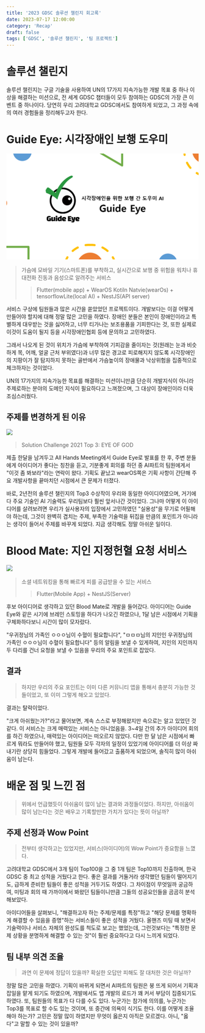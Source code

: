 ```yaml
---
title: '2023 GDSC 솔루션 챌린지 회고록'
date: 2023-07-17 12:00:00
category: 'Recap'
draft: false
tags: ['GDSC', '솔루션 챌린지', '팀 프로젝트']
---
```


# 솔루션 챌린지

솔루션 챌린지는 구글 기술을 사용하여 UN의 17가지 지속가능한 개발 목표 중 하나 이상을 해결하는 미션으로, 전 세계 GDSC 챕터들이 모두 참여하는 GDSC의 가장 큰 이벤트 중 하나이다. 당연히 우리 고려대학교 GDSC에서도 참여하게 되었고, 그 과정 속에의 여러 경험들을 정리해두고자 한다.

# Guide Eye: 시각장애인 보행 도우미

![](./images/guide-eye-thumbnail.png)

> 가슴에 모바일 기기(스마트폰)를 부착하고, 실시간으로 보행 중 위험을 워치나 휴대전화 진동과 음성으로 알려주는 서비스
>
> > Flutter(mobile app) + WearOS Kotiln Natvie(wearOs) + tensorflowLite(local AI) + NestJS(API server)

서비스 구상에 팀원들과 많은 시간을 쏟았었던 프로젝트이다. 개발보다는 이걸 어떻게 만들어야 할지에 대해 정말 많은 고민을 하였다. 장애인 분들은 본인이 장애인이라고 특별하게 대우받는 것을 싫어하고, 너무 티가나는 보조용품을 기피한다는 것, 또한 실제로 이것이 도움이 될지 등을 시각장애인협회 등에 문의하고 고민하였다.

그래서 나오게 된 것이 위치가 가슴에 부착하여 기피감을 줄이자는 것(원래는 눈과 비슷하게 목, 어깨, 얼굴 근처 부위였다)과 너무 많은 경고로 피로해지지 않도록 시각장애인의 지팡이가 잘 탐지하지 못하는 골반에서 가슴높이의 장애물과 낙상위험을 집중적으로 체크하자는 것이었다.

UN의 17가지의 지속가능한 목표를 해결하는 미션이니만큼 단순히 개발지식이 아니라 주제로하는 분야의 도메인 지식이 필요하다고 느껴졌으며, 그 대상이 장애인이라 더욱 조심스러웠다.

## 주제를 변경하게 된 이유

[![](https://img.youtube.com/vi/zipQJU651U0/0.jpg)](https://www.youtube.com/watch?v=zipQJU651U0)

> Solution Challenge 2021 Top 3: EYE OF GOD

제출 한달을 남겨두고 All Hands Meeting에서 Guide Eye로 발표를 한 후, 주변 분들에게 아이디어가 좋다는 칭찬을 듣고, 기분좋게 회의를 하던 중 AI파트의 팀원에게서 "이것 좀 봐보라"라는 연락이 왔다. 기획도 끝났고 wearOS쪽은 기획 사항이 간단해 주요 개발사항을 끝마치던 시점에서 큰 문제가 터졌다.

바로, 2년전의 솔루션 챌린지의 Top3 수상작이 우리와 동일한 아이디어였으며, 거기에다 주요 기술인 AI 기술력도 우리팀보다 훨씬 앞서나간 것이었다. 그나마 어떻게 이 아이디어를 살려보려면 우리가 실사용자의 입장에서 고민하였던 "실용성"을 무기로 어필해야 하는데, 그것이 완벽히 겹치는 주제, 부족한 기술력을 뒤집을 만큼의 포인트가 아니라는 생각이 들어서 주제를 바꾸게 되었다. 지금 생각해도 정말 아쉬운 일이다.

# Blood Mate: 지인 지정헌혈 요청 서비스

[![](https://img.youtube.com/vi/rMXFcwMXz10/0.jpg)](https://youtu.be/rMXFcwMXz10)

> 소셜 네트워킹을 통해 빠르게 피를 공급받을 수 있는 서비스
>
> > Flutter(Mobile App) + NestJS(Server)

후보 아이디어로 생각하고 있던 Blood Mate로 개발을 들어갔다. 아이디어는 Guide Eye와 같은 시기에 브레인 스토밍을 하다가 나오긴 하였으나, 1달 남은 시점에서 기획을 구체화하다보니 시간이 많이 모자랐다.

"우귀정님의 가족인 ㅇㅇㅇ님이 수혈이 필요합니다", "ㅁㅁㅁ님의 지인인 우귀정님의 가족인 ㅇㅇㅇ님이 수혈이 필요합니다" 등의 알림을 보낼 수 있게하여, 지인의 지인까지 두 다리를 건너 요청을 보낼 수 있음을 우리의 주요 포인트로 잡았다.

## 결과

> 하지만 우리의 주요 포인트는 이미 다른 커뮤니티 앱을 통해서 충분히 가능한 것들이었고, 또 이미 그렇게 해오고 있었다.

결과는 탈락이었다.

"크게 아쉬웠는가?"라고 물어보면, 계속 스스로 부정해왔지만 속으로는 알고 있었던 것 같다. 이 서비스는 크게 매력있는 서비스는 아니었음을. 3~4일 간의 추가 아이디어 회의를 하긴 하였으나, 매력있는 아이디어는 떠오르지 않았다. 다만 한 달 남은 시점에서 빠르게 뭐라도 만들어야 했고, 팀원들 모두 각자의 일정이 있었기에 아이디어를 더 이상 짜내기란 상당히 힘들었다. 그렇게 개발에 들어갔고 출품하게 되었으며, 솔직히 많이 아쉬움이 남는다.

# 배운 점 및 느낀 점

> 위에서 언급했듯이 아쉬움이 많이 남는 결과와 과정들이었다. 하지만, 아쉬움이 많이 남는다는 것은 배우고 기록할만한 가치가 있다는 뜻이 아닐까?

## 주제 선정과 Wow Point

> 전부터 생각하고는 있었지만, 서비스(아이디어)의 Wow Point가 중요함을 느꼈다.

고려대학교 GDSC에서 3개 팀이 Top100을 그 중 1개 팀은 Top10까지 진출하며, 한국 GDSC 중 최고 성적을 거뒀다고 한다. 좋은 결과를 거둘거라 생각했던 팀들이 떨어지기도, 급하게 준비한 팀들이 좋은 성적을 거두기도 하였다. 그 차이점이 무엇일까 궁금하여, 미팅과 회의 때 가까이에서 봐왔던 팀들이니만큼 그들의 성공요인들을 곰곰히 분석해보았다.

아이디어들을 살펴보니, "해결하고자 하는 주제/문제를 특정"하고 "해당 문제를 명확하게 해결할 수 있음을 증명"하는 서비스들이 좋은 성적을 거뒀다. 올핸즈 미팅 때 보면서 기술력이나 서비스 자체의 완성도를 척도로 보고는 했었는데, 그런것보다는 "특정한 문제 상황을 분명하게 해결할 수 있는 것"이 훨씬 중요하다고 다시 느끼게 되었다.

## 팀 내부 의견 조율

> 과연 이 문제에 정답이 있을까? 확실한 오답만 피해도 잘 대처한 것은 아닐까?

정말 많은 고민을 하였다. 기획이 바뀌게 되면서 AI파트의 팀원은 붕 뜨게 되어서 기획과 잡일을 맡게 되기도 하였으며, 개발에서도 앱 개발의 로드가 꽤 커서 부담이 집중되기도 하였다. 또, 팀원들의 목표가 다 다를 수도 있다. 누군가는 참가에 의의를, 누군가는 Top3를 목표로 할 수도 있는 것이며, 또 중간에 의욕이 식기도 한다. 이를 어떻게 조율해야 하는가? 고민은 정말 많이 하였지만 무엇이 옳은지 아직은 모르겠다. 아니, "옳다"고 말할 수 있는 것이 있을까?
